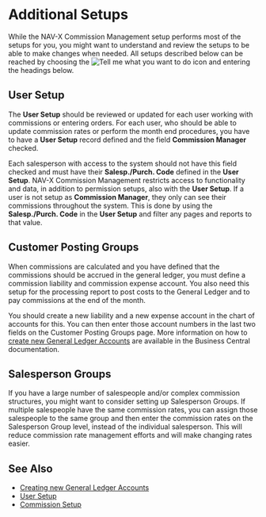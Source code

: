 # Additional Setups

While the NAV-X Commission Management setup performs most of the setups for you, you might want to understand and review the setups to be able to make changes when needed. All setups described below can be reached by choosing the ![Tell me what you want to do](/images/magnifying-glass.gif) icon and entering the headings below.

## User Setup

The **User Setup** should be reviewed or updated for each user working with commissions or entering orders. For each user, who should be able to update commission rates or perform the month end procedures, you have to have a **User Setup** record defined and the field **Commission Manager** checked.

Each salesperson with access to the system should not have this field checked and must have their **Salesp./Purch. Code** defined in the **User Setup**.  NAV-X Commission Management restricts access to functionality and data, in addition to permission setups, also with the **User Setup**. If a user is not setup as **Commission Manager**, they only can see their commissions throughout the system. This is done by using the **Salesp./Purch. Code** in the **User Setup** and filter any pages and reports to that value.

## Customer Posting Groups

When commissions are calculated and you have defined that the commissions should be accrued in the general ledger, you must define a commission liability and commission expense account. You also need this setup for the processing report to post costs to the General Ledger and to pay commissions at the end of the month.

You should create a new liability and a new expense account in the chart of accounts for this. You can then enter those account numbers in the last two fields on the Customer Posting Groups page. More information on how to [create new General Ledger Accounts](https://docs.microsoft.com/en-US/dynamics365/business-central/finance-setup-chart-accounts) are available in the Business Central documentation.

## Salesperson Groups

If you have a large number of salespeople and/or complex commission structures, you might want to consider setting up Salesperson Groups. If multiple salespeople have the same commission rates, you can assign those salespeople to the same group and then enter the commission rates on the Salesperson Group level, instead of the individual salesperson. This will reduce commission rate management efforts and will make changing rates easier.

## See Also

- [Creating new General Ledger Accounts](https://docs.microsoft.com/en-US/dynamics365/business-central/finance-setup-chart-accounts)
- [User Setup](https://docs.microsoft.com/en-US/dynamics365/business-central/ui-how-users-permissions#to-set-up-user-time-constraints)
- [Commission Setup](commission-setup.md)
